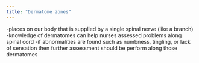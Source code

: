 ```yaml
---
title: "Dermatome zones"
---
```

-places on our body that is supplied by a single spinal nerve (like a branch)
-knowledge of dermatomes can help nurses assessed problems along spinal cord 
-if abnormalities are found such as numbness, tingling, or lack of sensation then further assessment should be perform along those dermatomes

